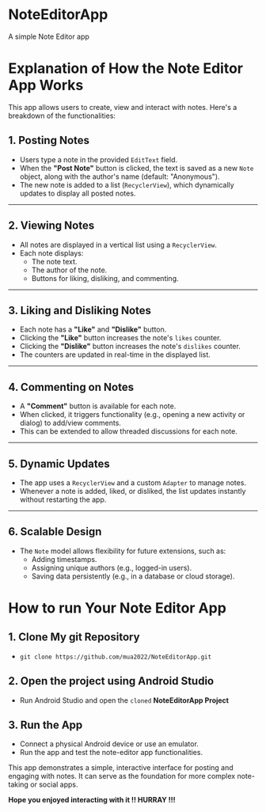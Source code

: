 # NoteEditorApp
A simple Note Editor app
# Explanation of How the Note Editor App Works

This app allows users to create, view and interact with notes. Here's a breakdown of the functionalities:

## 1. **Posting Notes**
   - Users type a note in the provided `EditText` field.
   - When the **"Post Note"** button is clicked, the text is saved as a new `Note` object, along with the author's name (default: "Anonymous").
   - The new note is added to a list (`RecyclerView`), which dynamically updates to display all posted notes.

---

## 2. **Viewing Notes**
   - All notes are displayed in a vertical list using a `RecyclerView`.
   - Each note displays:
     - The note text.
     - The author of the note.
     - Buttons for liking, disliking, and commenting.

---

## 3. **Liking and Disliking Notes**
   - Each note has a **"Like"** and **"Dislike"** button.
   - Clicking the **"Like"** button increases the note's `likes` counter.
   - Clicking the **"Dislike"** button increases the note's `dislikes` counter.
   - The counters are updated in real-time in the displayed list.

---

## 4. **Commenting on Notes**
   - A **"Comment"** button is available for each note.
   - When clicked, it triggers functionality (e.g., opening a new activity or dialog) to add/view comments.
   - This can be extended to allow threaded discussions for each note.

---

## 5. **Dynamic Updates**
   - The app uses a `RecyclerView` and a custom `Adapter` to manage notes.
   - Whenever a note is added, liked, or disliked, the list updates instantly without restarting the app.

---

## 6. **Scalable Design**
   - The `Note` model allows flexibility for future extensions, such as:
     - Adding timestamps.
     - Assigning unique authors (e.g., logged-in users).
     - Saving data persistently (e.g., in a database or cloud storage).
    
# **How to run Your Note Editor App**

## 1. **Clone My git Repository**
- `git clone https://github.com/mua2022/NoteEditorApp.git`
## 2. **Open the project using Android Studio**
- Run Android Studio and open the `cloned` **NoteEditorApp Project**
## 3. **Run the App**
  - Connect a physical Android device or use an emulator.
  - Run the app and test the note-editor app functionalities.

This app demonstrates a simple, interactive interface for posting and engaging with notes. It can serve as the foundation for more complex note-taking or social apps.

**Hope you enjoyed interacting with it !! HURRAY !!!**


